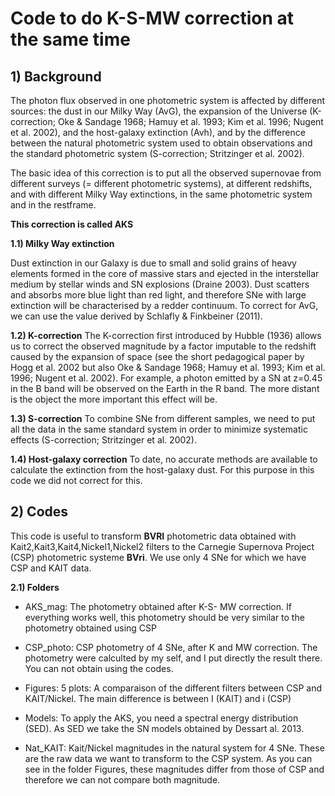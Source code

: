 # Code to do K-S-MW correction at the same time

## 1) Background

The photon flux observed in one photometric system is affected by different sources: the dust in our Milky Way (AvG), the expansion of the Universe (K-correction; Oke & Sandage 1968; Hamuy et al. 1993; Kim et al. 1996; Nugent et al. 2002), and the host-galaxy extinction (Avh), and by the difference between the natural photometric system used to obtain observations and the standard photometric system (S-correction; Stritzinger et al. 2002).  

The basic idea of this correction is to put all the observed supernovae from different surveys (= different photometric systems), at different redshifts, and with different Milky Way extinctions, in the same photometric system and in the restframe.  

**This correction is called AKS**  

**1.1) Milky Way extinction**

Dust extinction in our Galaxy is due to small and solid grains of heavy elements formed in the core of massive stars and ejected in the interstellar medium by stellar winds and SN explosions (Draine 2003). Dust scatters and absorbs more blue light than red light, and therefore SNe with large extinction will be characterised by a redder continuum. To correct for AvG, we can use the value derived by Schlafly & Finkbeiner (2011).  

**1.2) K-correction**
The K-correction first introduced by Hubble (1936) allows us to correct the observed magnitude by a factor imputable to the redshift caused by the expansion of space (see the short pedagogical paper by Hogg et al. 2002 but also Oke & Sandage 1968; Hamuy et al. 1993; Kim et al. 1996; Nugent et al. 2002). For example, a photon emitted by a SN at z=0.45 in the B band
will be observed on the Earth in the R band. The more distant is the object the more important this effect will be.

**1.3) S-correction**
To combine SNe from different samples, we need to put all the data in the same standard system in order to minimize systematic effects (S-correction; Stritzinger et al. 2002).

**1.4) Host-galaxy correction**
To date, no accurate methods are available to calculate the extinction from the host-galaxy dust. For this purpose in this code we did not correct for this.

## 2) Codes  

This code is useful to transform **BVRI** photometric data obtained with Kait2,Kait3,Kait4,Nickel1,Nickel2 filters to the Carnegie Supernova Project (CSP) photometric systeme **BVri**. We use only 4 SNe for which we have CSP and KAIT data.   

**2.1) Folders**  
+ AKS_mag: The photometry obtained after K-S- MW correction. If everything works well, this photometry should be very similar to the photometry obtained using CSP  

+ CSP_photo: CSP photometry of 4 SNe, after K and MW correction. The photometry were calculted by my self, and I put directly the result there. You can not obtain using the codes.  

+ Figures: 5 plots: A comparaison of the different filters between CSP and KAIT/Nickel. The main difference is between I (KAIT) and i (CSP)   

+ Models: To apply the AKS, you need a spectral energy distribution (SED). As SED we take the SN models obtained by Dessart al. 2013.  

+ Nat_KAIT: Kait/Nickel magnitudes in the natural system for 4 SNe. These are the raw data we want to transform to the CSP system. As you can see in the folder Figures, these magnitudes differ from those of CSP and therefore we can not compare both magnitude.  


